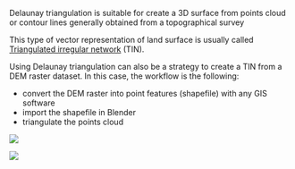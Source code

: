 Delaunay triangulation is suitable for create a 3D surface from points cloud or contour lines generally obtained from a topographical survey

This type of vector representation of land surface is usually called [Triangulated irregular network](http://en.wikipedia.org/wiki/Triangulated_irregular_network) (TIN).

Using Delaunay triangulation can also be a strategy to create a TIN from a DEM raster dataset. In this case, the workflow is the following:
* convert the DEM raster into point features (shapefile) with any GIS software  
* import the shapefile in Blender
* triangulate the points cloud

![](https://github.com/domlysz/BlenderGIS/raw/master/images/shp_import_DEM_points_cloud.jpg)

![](https://github.com/domlysz/BlenderGIS/raw/master/images/delaunay_DEM_points_cloud.jpg)